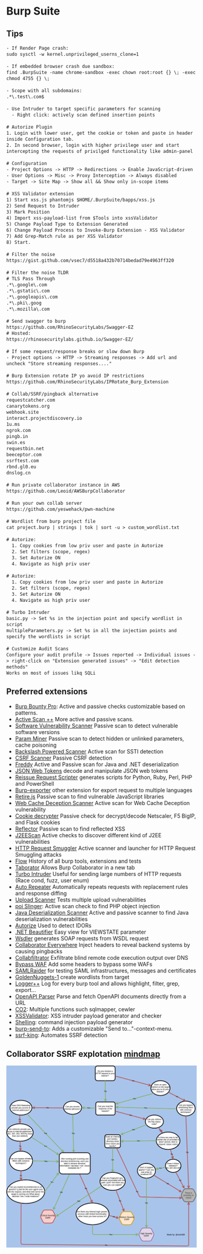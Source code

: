 # Burp Suite

## Tips
 
```text
- If Render Page crash:
sudo sysctl -w kernel.unprivileged_userns_clone=1

- If embedded browser crash due sandbox:
find .BurpSuite -name chrome-sandbox -exec chown root:root {} \; -exec chmod 4755 {} \;

- Scope with all subdomains:
.*\.test\.com$

- Use Intruder to target specific parameters for scanning 
  - Right click: actively scan defined insertion points 

# Autorize Plugin
1. Login with lower user, get the cookie or token and paste in header inside Configuration tab.
2. In second browser, login with higher privilege user and start intercepting the requests of privilged functionality like admin-panel

# Configuration
- Project Options -> HTTP -> Redirections -> Enable JavaScript-driven
- User Options -> Misc -> Proxy Interception -> Always disabled
- Target -> Site Map -> Show all && Show only in-scope items

# XSS Validator extension
1) Start xss.js phantomjs $HOME/.BurpSuite/bapps/xss.js
2) Send Request to Intruder
3) Mark Position 
4) Import xss-payload-list from $Tools into xssValidator
5) Change Payload Type to Extension Generated
6) Change Payload Process to Invoke-Burp Extension - XSS Validator
7) Add Grep-Match rule as per XSS Validator
8) Start.

# Filter the noise
https://gist.github.com/vsec7/d5518a432b70714bedad79e4963ff320

# Filter the noise TLDR
# TLS Pass Through
.*\.google\.com
.*\.gstatic\.com
.*\.googleapis\.com
.*\.pki\.goog
.*\.mozilla\.com

# Send swagger to burp
https://github.com/RhinoSecurityLabs/Swagger-EZ
# Hosted: 
https://rhinosecuritylabs.github.io/Swagger-EZ/

# If some request/response breaks or slow down Burp
- Project options -> HTTP -> Streaming responses -> Add url and uncheck "Store streaming responses...."

# Burp Extension rotate IP yo avoid IP restrictions
https://github.com/RhinoSecurityLabs/IPRotate_Burp_Extension

# Collab/SSRF/pingback alternative
requestcatcher.com
canarytokens.org
webhook.site
interact.projectdiscovery.io
1u.ms
ngrok.com
pingb.in
swin.es
requestbin.net
beeceptor.com
ssrftest.com
rbnd.gl0.eu
dnslog.cn

# Run private collaborator instance in AWS
https://github.com/Leoid/AWSBurpCollaborator

# Run your own collab server
https://github.com/yeswehack/pwn-machine

# Wordlist from burp project file
cat project.burp | strings | tok | sort -u > custom_wordlist.txt

# Autorize:
  1. Copy cookies from low priv user and paste in Autorize
  2. Set filters (scope, regex)
  3. Set Autorize ON
  4. Navigate as high priv user
  
# Autorize:
  1. Copy cookies from low priv user and paste in Autorize
  2. Set filters (scope, regex)
  3. Set Autorize ON
  4. Navigate as high priv user
  
# Turbo Intruder
basic.py -> Set %s in the injection point and specify wordlist in script
multipleParameters.py -> Set %s in all the injection points and specify the wordlists in script

# Customize Audit Scans
Configure your audit profile -> Issues reported -> Individual issues -> right-click on "Extension generated issues" -> "Edit detection methods"
Works on most of issues likq SQLi

```

## Preferred extensions

* [Burp Bounty Pro](https://burpbounty.net/): Active and passive checks customizable based on patterns.
* [Active Scan ++](https://portswigger.net/bappstore/3123d5b5f25c4128894d97ea1acc4976) More active and passive scans.
* [Software Vulnerability Scanner](https://portswigger.net/bappstore/c9fb79369b56407792a7104e3c4352fb) Passive scan to detect vulnerable software versions
* [Param Miner](https://portswigger.net/bappstore/17d2949a985c4b7ca092728dba871943) Passive scan to detect hidden or unlinked parameters, cache poisoning
* [Backslash Powered Scanner](https://portswigger.net/bappstore/9cff8c55432a45808432e26dbb2b41d8) Active scan for SSTI detection
* [CSRF Scanner](https://portswigger.net/bappstore/60f172f27a9b49a1b538ed414f9f27c3) Passive CSRF detection
* [Freddy](https://portswigger.net/bappstore/ae1cce0c6d6c47528b4af35faebc3ab3) Active and Passive scan for Java and .NET deserialization
* [JSON Web Tokens](https://portswigger.net/bappstore/f923cbf91698420890354c1d8958fee6) decode and manipulate JSON web tokens
* [Reissue Request Scripter](https://portswigger.net/bappstore/6e0b53d8c801471c9dc614a016d8a20d) generates scripts for Python, Ruby, Perl, PHP and PowerShell
* [Burp-exporter](https://github.com/artssec/burp-exporter) other extension for export request to multiple languages
* [Retire.js](https://portswigger.net/bappstore/36238b534a78494db9bf2d03f112265c) Passive scan to find vulnerable JavaScript libraries
* [Web Cache Deception Scanner](https://portswigger.net/bappstore/7c1ca94a61474d9e897d307c858d52f0) Active scan for Web Cache Deception vulnerability
* [Cookie decrypter](https://portswigger.net/bappstore/76c500c3fdba4a37a6fca46fe18d8ada) Passive check for decrypt/decode Netscaler, F5 BigIP, and Flask cookies
* [Reflector](https://github.com/elkokc/reflector) Passive scan to find reflected XSS 
* [J2EEScan](https://portswigger.net/bappstore/7ec6d429fed04cdcb6243d8ba7358880) Active checks to discover different kind of J2EE vulnerabilities
* [HTTP Request Smuggler](https://portswigger.net/bappstore/aaaa60ef945341e8a450217a54a11646) Active scanner and launcher for HTTP Request Smuggling attacks
* [Flow](https://portswigger.net/bappstore/ee1c45f4cc084304b2af4b7e92c0a49d) History of all burp tools, extensions and tests
* [Taborator](https://portswigger.net/bappstore/c9c37e424a744aa08866652f63ee9e0f) Allows Burp Collaborator in a new tab
* [Turbo Intruder](https://portswigger.net/bappstore/9abaa233088242e8be252cd4ff534988) Useful for sending large numbers of HTTP requests \(Race cond, fuzz, user enum\)
* [Auto Repeater](https://portswigger.net/bappstore/f89f2837c22c4ab4b772f31522647ed8) Automatically repeats requests with replacement rules and response diffing
* [Upload Scanner](https://portswigger.net/bappstore/b2244cbb6953442cb3c82fa0a0d908fa) Tests multiple upload vulnerabilities
* [poi Slinger](https://github.com/portswigger/poi-slinger): Active scan check to find PHP object injection
* [Java Deserialization Scanner](https://portswigger.net/bappstore/228336544ebe4e68824b5146dbbd93ae) Active and passive scanner to find Java deserialization vulnerabilities
* [Autorize](https://portswigger.net/bappstore/f9bbac8c4acf4aefa4d7dc92a991af2f) Used to detect IDORs
* [.NET Beautifier](https://portswigger.net/bappstore/e2a137ad44984ccb908375fa5b2c618d) Easy view for VIEWSTATE parameter
* [Wsdler](https://portswigger.net/bappstore/594a49bb233748f2bc80a9eb18a2e08f) generates SOAP requests from WSDL request
* [Collaborator Everywhere](https://portswigger.net/bappstore/2495f6fb364d48c3b6c984e226c02968) Inject headers to reveal backend systems by causing pingbacks
* [Collabfiltrator](https://github.com/0xC01DF00D/Collabfiltrator) Exfiltrate blind remote code execution output over DNS
* [Bypass WAF](https://portswigger.net/bappstore/ae2611da3bbc4687953a1f4ba6a4e04c) Add some headers to bypass some WAFs
* [SAMLRaider](https://github.com/CompassSecurity/SAMLRaider) for testing SAML infrastructures, messages and certificates
* [GoldenNuggets-1](https://github.com/GainSec/GoldenNuggets-1) create wordlists from target
* [Logger++](https://portswigger.net/bappstore/470b7057b86f41c396a97903377f3d81) Log for every burp tool and allows highlight, filter, grep, export... 
* [OpenAPI Parser](https://portswigger.net/bappstore/6bf7574b632847faaaa4eb5e42f1757c) Parse and fetch OpenAPI documents directly from a URL
* [CO2](https://github.com/portswigger/co2): Multiple functions such sqlmapper, cewler
* [XSSValidator](https://github.com/PortSwigger/xss-validator): XSS intruder payload generator and checker 
* [Shelling](https://github.com/ewilded/shelling): command injection payload generator
* [burp-send-to](https://github.com/bytebutcher/burp-send-to): Adds a customizable "Send to..."-context-menu.
* [ssrf-king](https://github.com/ethicalhackingplayground/ssrf-king?s=09): Automates SSRF detection 

## Collaborator SSRF explotation [mindmap](https://github.com/iustin24/SSRF)

![](../.gitbook/assets/image%20%2817%29.png)

